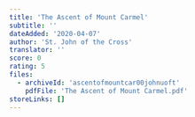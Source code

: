 ```yaml
---
title: 'The Ascent of Mount Carmel'
subtitle: ''
dateAdded: '2020-04-07'
author: 'St. John of the Cross'
translator: ''
score: 0
rating: 5
files:
  - archiveId: 'ascentofmountcar00johnuoft'
    pdfFile: 'The Ascent of Mount Carmel.pdf'
storeLinks: []
---
```



